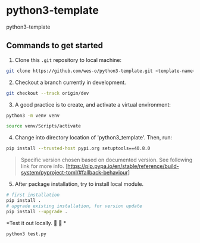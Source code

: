 # python3-template
python3-template

## Commands to get started

1. Clone this `.git` repository to local machine: 
```bash
git clone https://github.com/wes-o/python3-template.git <template-name> && cd $_
```

2. Checkout a branch currently in development.
```bash
git checkout --track origin/dev
```

3. A good practice is to create, and activate a virtual environment:
```bash
python3 -m venv venv
```
```bash
source venv/Scripts/activate
```

4. Change into directory location of 'python3_template'. Then, run:
```bash
pip install --trusted-host pypi.org setuptools==40.8.0
```

> Specific version chosen based on documented version. See following link for more info.
[https://pip.pypa.io/en/stable/reference/build-system/pyproject-toml/#fallback-behaviour]

5. After package installation, try to install local module.
```bash
# first installation
pip install . 
# upgrade existing installation, for version update 
pip install --upgrade .
```

*Test it out locally. 🎵 :musical_note: *
```bash
python3 test.py
```

